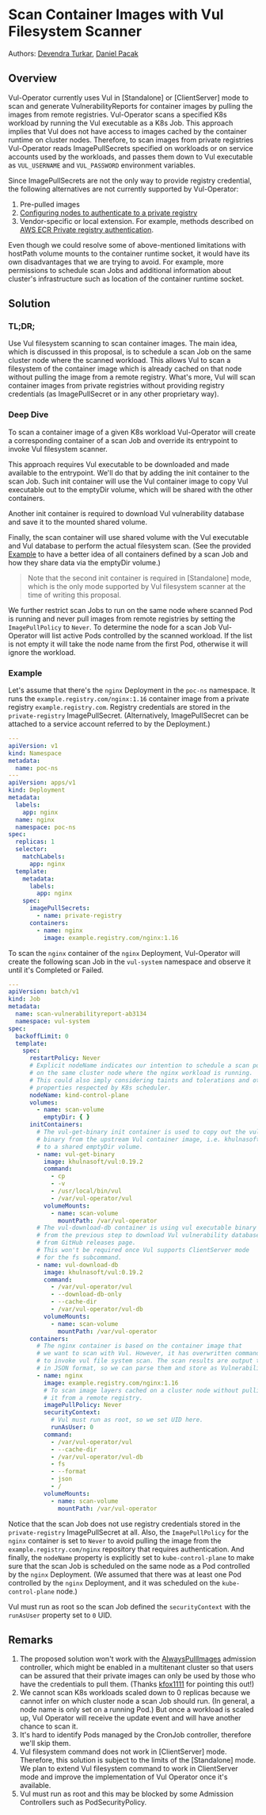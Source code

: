 # Scan Container Images with Vul Filesystem Scanner

Authors: [Devendra Turkar], [Daniel Pacak]

## Overview

Vul-Operator currently uses Vul in [Standalone] or [ClientServer] mode to scan and generate VulnerabilityReports for
container images by pulling the images from remote registries. Vul-Operator scans a specified K8s workload by running the
Vul executable as a K8s Job. This approach implies that Vul does not have access to images cached by the container
runtime on cluster nodes. Therefore, to scan images from private registries Vul-Operator reads ImagePullSecrets specified
on workloads or on service accounts used by the workloads, and passes them down to Vul executable as `VUL_USERNAME`
and `VUL_PASSWORD` environment variables.

Since ImagePullSecrets are not the only way to provide registry credential, the following alternatives are not
currently supported by Vul-Operator:
1. Pre-pulled images
2. [Configuring nodes to authenticate to a private registry]
3. Vendor-specific or local extension. For example, methods described on [AWS ECR Private registry authentication].

Even though we could resolve some of above-mentioned limitations with hostPath volume mounts to the container runtime
socket, it would have its own disadvantages that we are trying to avoid. For example, more permissions to schedule scan
Jobs and additional information about cluster's infrastructure such as location of the container runtime socket. 

## Solution

### TL;DR;

Use Vul filesystem scanning to scan container images. The main idea, which is discussed in this proposal, is to
schedule a scan Job on the same cluster node where the scanned workload. This allows Vul to scan a filesystem of
the container image which is already cached on that node without pulling the image from a remote registry. What's more,
Vul will scan container images from private registries without providing registry credentials (as ImagePullSecret or
in any other proprietary way).

### Deep Dive

To scan a container image of a given K8s workload Vul-Operator will create a corresponding container of a scan Job and
override its entrypoint to invoke Vul filesystem scanner.

This approach requires Vul executable to be downloaded and made available to the entrypoint. We'll do that by adding
the init container to the scan Job. Such init container will use the Vul container image to copy Vul executable out
to the emptyDir volume, which will be shared with the other containers.

Another init container is required to download Vul vulnerability database and save it to the mounted shared volume.

Finally, the scan container will use shared volume with the Vul executable and Vul database to perform the actual
filesystem scan. (See the provided [Example](#example) to have a better idea of all containers defined by a scan Job and
how they share data via the emptyDir volume.)

> Note that the second init container is required in [Standalone] mode, which is the only mode supported by Vul
> filesystem scanner at the time of writing this proposal.

We further restrict scan Jobs to run on the same node where scanned Pod is running and never pull images from remote
registries by setting the `ImagePullPolicy` to `Never`. To determine the node for a scan Job Vul-Operator will list active
Pods controlled by the scanned workload. If the list is not empty it will take the node name from the first Pod,
otherwise it will ignore the workload.

### Example

Let's assume that there's the `nginx` Deployment in the `poc-ns` namespace. It runs the `example.registry.com/nginx:1.16`
container image from a private registry `example.registry.com`. Registry credentials are stored in the `private-registry`
ImagePullSecret. (Alternatively, ImagePullSecret can be attached to a service account referred to by the Deployment.)

```yaml
---
apiVersion: v1
kind: Namespace
metadata:
  name: poc-ns
---
apiVersion: apps/v1
kind: Deployment
metadata:
  labels:
    app: nginx
  name: nginx
  namespace: poc-ns
spec:
  replicas: 1
  selector:
    matchLabels:
      app: nginx
  template:
    metadata:
      labels:
        app: nginx
    spec:
      imagePullSecrets:
        - name: private-registry
      containers:
        - name: nginx
          image: example.registry.com/nginx:1.16
``` 

To scan the `nginx` container of the `nginx` Deployment, Vul-Operator will create the following scan Job in the
`vul-system` namespace and observe it until it's Completed or Failed.

```yaml
---
apiVersion: batch/v1
kind: Job
metadata:
  name: scan-vulnerabilityreport-ab3134
  namespace: vul-system
spec:
  backoffLimit: 0
  template:
    spec:
      restartPolicy: Never
      # Explicit nodeName indicates our intention to schedule a scan pod
      # on the same cluster node where the nginx workload is running.
      # This could also imply considering taints and tolerations and other
      # properties respected by K8s scheduler.
      nodeName: kind-control-plane
      volumes:
        - name: scan-volume
          emptyDir: { }
      initContainers:
        # The vul-get-binary init container is used to copy out the vul executable
        # binary from the upstream Vul container image, i.e. khulnasoft/vul:0.19.2,
        # to a shared emptyDir volume.
        - name: vul-get-binary
          image: khulnasoft/vul:0.19.2
          command:
            - cp
            - -v
            - /usr/local/bin/vul
            - /var/vul-operator/vul
          volumeMounts:
            - name: scan-volume
              mountPath: /var/vul-operator
        # The vul-download-db container is using vul executable binary
        # from the previous step to download Vul vulnerability database
        # from GitHub releases page.
        # This won't be required once Vul supports ClientServer mode
        # for the fs subcommand.
        - name: vul-download-db
          image: khulnasoft/vul:0.19.2
          command:
            - /var/vul-operator/vul
            - --download-db-only
            - --cache-dir
            - /var/vul-operator/vul-db
          volumeMounts:
            - name: scan-volume
              mountPath: /var/vul-operator
      containers:
        # The nginx container is based on the container image that
        # we want to scan with Vul. However, it has overwritten command (entrypoint)
        # to invoke vul file system scan. The scan results are output to stdout
        # in JSON format, so we can parse them and store as VulnerabilityReport.
        - name: nginx
          image: example.registry.com/nginx:1.16
          # To scan image layers cached on a cluster node without pulling
          # it from a remote registry.
          imagePullPolicy: Never
          securityContext:
            # Vul must run as root, so we set UID here.
            runAsUser: 0
          command:
            - /var/vul-operator/vul
            - --cache-dir
            - /var/vul-operator/vul-db
            - fs
            - --format
            - json
            - /
          volumeMounts:
            - name: scan-volume
              mountPath: /var/vul-operator
```

Notice that the scan Job does not use registry credentials stored in the `private-registry` ImagePullSecret at all.
Also, the `ImagePullPolicy` for the `nginx` container is set to `Never` to avoid pulling the image from the
`example.registry.com/nginx` repository that requires authentication. And finally, the `nodeName` property is explicitly
set to `kube-control-plane` to make sure that the scan Job is scheduled on the same node as a Pod controlled by the
`nginx` Deployment. (We assumed that there was at least one Pod controlled by the `nginx` Deployment, and it was scheduled
on the `kube-control-plane` node.)

Vul must run as root so the scan Job defined the `securityContext` with the `runAsUser` property set to `0` UID.

## Remarks

1. The proposed solution won't work with the [AlwaysPullImages] admission controller, which might be enabled in
   a multitenant cluster so that users can be assured that their private images can only be used by those who
   have the credentials to pull them. (Thanks [kfox1111] for pointing this out!)
2. We cannot scan K8s workloads scaled down to 0 replicas because we cannot infer on which cluster node a scan Job should
   run. (In general, a node name is only set on a running Pod.) But once a workload is scaled up, Vul Operator
   will receive the update event and will have another chance to scan it.
3. It's hard to identify Pods managed by the CronJob controller, therefore we'll skip them.
4. Vul filesystem command does not work in [ClientServer] mode. Therefore, this solution is subject to the limits of
   the [Standalone] mode. We plan to extend Vul filesystem command to work in ClientServer mode and improve the
   implementation of Vul Operator once it's available.
5. Vul must run as root and this may be blocked by some Admission Controllers such as PodSecurityPolicy.

[Devendra Turkar]: https://github.com/deven0t
[Daniel Pacak]: https://github.com/danielpacak
[Configuring nodes to authenticate to a private registry]: https://kubernetes.io/docs/concepts/containers/images/#configuring-nodes-to-authenticate-to-a-private-registry
[AWS ECR Private registry authentication]: https://docs.aws.amazon.com/AmazonECR/latest/userguide/registry_auth.html
[AlwaysPullImages]: https://kubernetes.io/docs/reference/access-authn-authz/admission-controllers/#alwayspullimages
[kfox1111]: https://github.com/kfox1111

